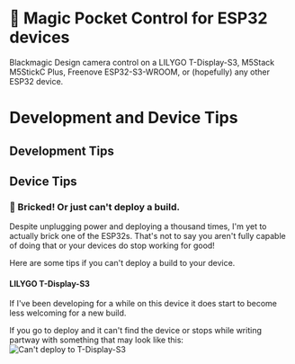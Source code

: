 # :movie_camera: Magic Pocket Control for ESP32 devices
Blackmagic Design camera control on a LILYGO T-Display-S3, M5Stack M5StickC Plus, Freenove ESP32-S3-WROOM, or (hopefully) any other ESP32 device.

# Development and Device Tips

## Development Tips




## Device Tips

### :bricks: Bricked! Or just can't deploy a build.
Despite unplugging power and deploying a thousand times, I'm yet to actually brick one of the ESP32s. That's not to say you aren't fully capable of doing that or your devices do stop working for good!

Here are some tips if you can't deploy a build to your device.

#### LILYGO T-Display-S3
If I've been developing for a while on this device it does start to become less welcoming for a new build.

If you go to deploy and it can't find the device or stops while writing partway with something that may look like this:
![Can't deploy to T-Display-S3](../Supporting%20Documents/DevTips_TDS3_CantDeploy.jpg)
